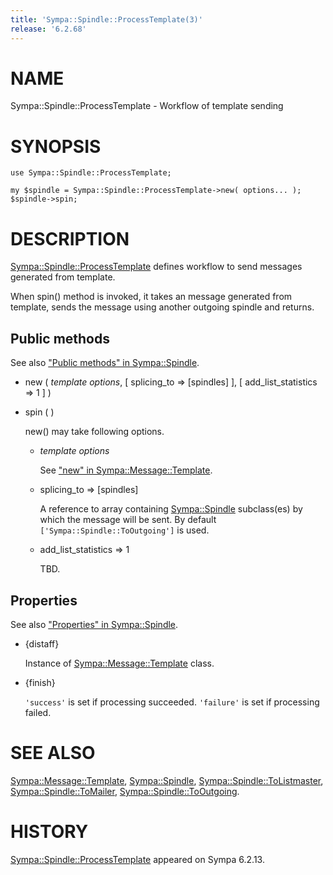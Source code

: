```yaml
---
title: 'Sympa::Spindle::ProcessTemplate(3)'
release: '6.2.68'
---
```


# NAME

Sympa::Spindle::ProcessTemplate - Workflow of template sending

# SYNOPSIS

    use Sympa::Spindle::ProcessTemplate;

    my $spindle = Sympa::Spindle::ProcessTemplate->new( options... );
    $spindle->spin;

# DESCRIPTION

[Sympa::Spindle::ProcessTemplate](./Sympa-Spindle-ProcessTemplate.3.md) defines workflow to send messages
generated from template.

When spin() method is invoked, it takes an message generated from template,
sends the message using another outgoing spindle and returns.

## Public methods

See also ["Public methods" in Sympa::Spindle](./Sympa-Spindle.3.md#public-methods).

- new ( _template options_, \[ splicing\_to => \[spindles\] \],
\[ add\_list\_statistics => 1 \] )
- spin ( )

    new() may take following options.

    - _template options_

        See ["new" in Sympa::Message::Template](./Sympa-Message-Template.3.md#new).

    - splicing\_to => \[spindles\]

        A reference to array containing [Sympa::Spindle](./Sympa-Spindle.3.md) subclass(es) by which
        the message will be sent.
        By default `['Sympa::Spindle::ToOutgoing']` is used.

    - add\_list\_statistics => 1

        TBD.

## Properties

See also ["Properties" in Sympa::Spindle](./Sympa-Spindle.3.md#properties).

- {distaff}

    Instance of [Sympa::Message::Template](./Sympa-Message-Template.3.md) class.

- {finish}

    `'success'` is set if processing succeeded.
    `'failure'` is set if processing failed.

# SEE ALSO

[Sympa::Message::Template](./Sympa-Message-Template.3.md),
[Sympa::Spindle](./Sympa-Spindle.3.md),
[Sympa::Spindle::ToListmaster](./Sympa-Spindle-ToListmaster.3.md), [Sympa::Spindle::ToMailer](./Sympa-Spindle-ToMailer.3.md),
[Sympa::Spindle::ToOutgoing](./Sympa-Spindle-ToOutgoing.3.md).

# HISTORY

[Sympa::Spindle::ProcessTemplate](./Sympa-Spindle-ProcessTemplate.3.md) appeared on Sympa 6.2.13.
